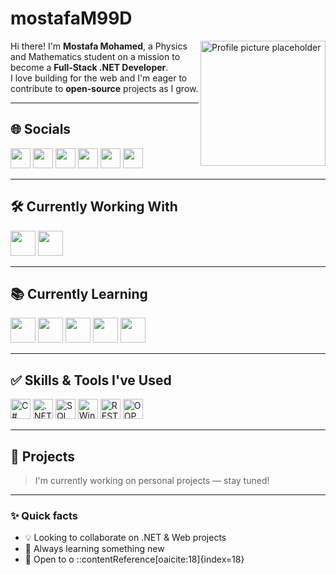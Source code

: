 # mostafaM99D

<img src="images/me.jpg" align="right" width="200" alt="Profile picture placeholder" />

Hi there! I'm **Mostafa Mohamed**, a Physics and Mathematics student on a mission to become a **Full‑Stack .NET Developer**.  
I love building for the web and I'm eager to contribute to **open‑source** projects as I grow.

---

## 🌐 Socials

<a href="https://github.com/mostafaM99D"><img src="https://img.icons8.com/ios-filled/50/000000/github.png" width="32" /></a>
<a href="https://www.linkedin.com/in/mostafa-mohammed-a248282ba/"><img src="https://img.icons8.com/color/48/000000/linkedin.png" width="32" /></a>
<a href="https://x.com/MMOHAMED123654"><img src="https://img.icons8.com/ios-filled/50/000000/twitter.png" width="32" /></a>
<a href="https://www.instagram.com/mostafam99d/"><img src="https://img.icons8.com/ios-filled/50/000000/instagram-new.png" width="32" /></a>
<a href="https://web.facebook.com/Mostafa123845Mostafa/"><img src="https://img.icons8.com/ios-filled/50/000000/facebook-new.png" width="32" /></a>
<a href="mailto:mostafamohmmed513@gmail.com"><img src="https://img.icons8.com/ios-filled/50/000000/gmail.png" width="32" /></a>

---

## 🛠️ Currently Working With

<a href="https://dotnet.microsoft.com/"><img src="https://img.icons8.com/color/48/000000/net-framework.png" width="40" /></a>
<a href="https://www.microsoft.com/sql-server"><img src="https://img.icons8.com/color/48/000000/sql.png" width="40" /></a>

---

## 📚 Currently Learning

<a href="https://learn.microsoft.com/ef/core/"><img src="https://img.icons8.com/color/48/000000/entity-framework.png" width="40" /></a>
<a href="https://angular.io/"><img src="https://img.icons8.com/color/48/000000/angularjs.png" width="40" /></a>
<a href="https://developer.mozilla.org/docs/Web/HTML"><img src="https://img.icons8.com/color/48/000000/html-5.png" width="40" /></a>
<a href="https://developer.mozilla.org/docs/Web/CSS"><img src="https://img.icons8.com/color/48/000000/css3.png" width="40" /></a>
<a href="https://developer.mozilla.org/docs/Web/JavaScript"><img src="https://img.icons8.com/color/48/000000/javascript.png" width="40" /></a>

---

## ✅ Skills & Tools I've Used

<a href="#"><img src="https://img.icons8.com/color/48/000000/c-sharp-logo.png" width="32" title="C#" /></a>
<a href="#"><img src="https://img.icons8.com/color/48/000000/net-framework.png" width="32" title=".NET Framework" /></a>
<a href="#"><img src="https://img.icons8.com/color/48/000000/sql.png" width="32" title="SQL Server" /></a>
<a href="#"><img src="https://img.icons8.com/ios-filled/50/000000/windows8.png" width="32" title="Windows Forms" /></a>
<a href="#"><img src="https://uxwing.com/wp-content/themes/uxwing/download/web-app-development/rest-api-icon.png" width="32" title="REST API" /></a>
<a href="#"><img src="https://www.svgrepo.com/show/439241/object-oriented-programming.svg" width="32" title="OOP" /></a>

---

## 🚀 Projects

> I'm currently working on personal projects — stay tuned!

---

### ✨ Quick facts

- 💡 Looking to collaborate on .NET & Web projects  
- 🌱 Always learning something new  
- 🤝 Open to o
::contentReference[oaicite:18]{index=18}
